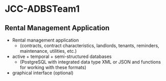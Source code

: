 # JCC-ADBSTeam1

## Rental Management Application 

- Rental management application 
    - (contracts, contract characteristics, landlords, tenants, reminders, maintenance, utilities, etc.) 
- active + temporal + semi-structured databases 
    - (PostgreSQL with integrated data type XML or JSON and functions for working with these formats)
- graphical interface (optional)

